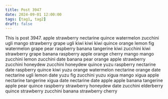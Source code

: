 ```yaml
---
title: Post 3947
date: 2024-09-01 12:00:00
tags: [tag1, tag2]
draft: false
---
```

This is post 3947.
apple
strawberry
nectarine
quince
watermelon
zucchini
ugli
mango
strawberry
grape
ugli
kiwi
kiwi
kiwi
quince
orange
lemon
fig
watermelon
grape
pear
raspberry
banana
tangerine
kiwi
zucchini
kiwi
strawberry
grape
banana
raspberry
apple
orange
cherry
mango
mango
zucchini
lemon
zucchini
date
banana
pear
orange
apple
strawberry
zucchini
honeydew
zucchini
honeydew
quince
yuzu
raspberry
nectarine
date
raspberry
quince
kiwi
yuzu
orange
watermelon
nectarine
orange
date
nectarine
ugli
lemon
date
yuzu
fig
zucchini
yuzu
xigua
mango
xigua
apple
nectarine
tangerine
xigua
date
nectarine
date
apple
apple
banana
tangerine
apple
pear
quince
raspberry
strawberry
honeydew
date
zucchini
elderberry
quince
strawberry
zucchini
banana
strawberry
cherry
